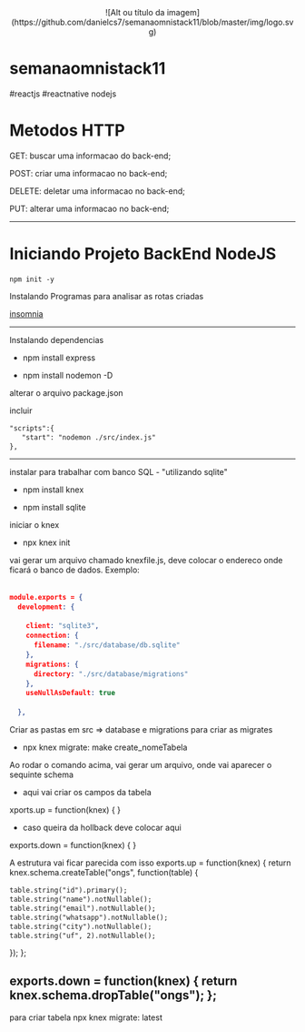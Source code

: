

<center> ![Alt ou título da imagem](https://github.com/danielcs7/semanaomnistack11/blob/master/img/logo.svg)</center>


# semanaomnistack11

#reactjs #reactnative nodejs

# Metodos HTTP

GET:    buscar uma informacao do back-end; </p>
POST:   criar uma informacao no back-end; </p>
DELETE: deletar uma informacao no back-end; </p>
PUT:    alterar uma informacao no back-end; </p>

-----------------------------------------

# Iniciando Projeto BackEnd NodeJS

``` 
npm init -y 
```

Instalando Programas para analisar as rotas criadas </p>

[insomnia](https://insomnia.rest/download/)

---
Instalando dependencias </p>

* npm install express </p>
* npm install nodemon -D  </p>

</p></p>
alterar o arquivo package.json

incluir

``` 
"scripts":{
   "start": "nodemon ./src/index.js"
}, 
```

---------------------------------------------------
instalar para trabalhar com banco SQL - "utilizando sqlite" </p>

* npm install knex </p>
* npm install sqlite </p>

iniciar o knex </p>

* npx knex init  </p>

vai gerar um arquivo chamado knexfile.js, deve colocar o endereco onde ficará o banco de dados.
Exemplo:

``` json

module.exports = {
  development: {

    client: "sqlite3",
    connection: {
      filename: "./src/database/db.sqlite"
    },
    migrations: {
      directory: "./src/database/migrations"
    },
    useNullAsDefault: true

  }, 

```

  Criar as pastas em src => database e migrations
  para criar as migrates

* npx knex migrate: make create_nomeTabela

Ao rodar o comando acima, vai gerar um arquivo, onde vai aparecer o sequinte schema

* aqui vai criar os campos da tabela

xports.up = function(knex) {
}

* caso queira da hollback deve colocar aqui

exports.down = function(knex) {
}

A estrutura vai ficar parecida com isso
exports.up = function(knex) {
  return knex.schema.createTable("ongs", function(table) {

    table.string("id").primary();
    table.string("name").notNullable();
    table.string("email").notNullable();
    table.string("whatsapp").notNullable();
    table.string("city").notNullable();
    table.string("uf", 2).notNullable();

  }); 
}; 

exports.down = function(knex) {
  return knex.schema.dropTable("ongs"); 
}; 
-------------------------------------------------------------------------

para criar tabela 
npx knex migrate: latest


